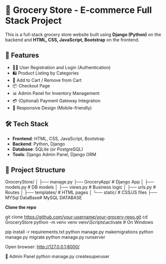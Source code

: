# 🛒 Grocery Store - E-commerce Full Stack Project

This is a full-stack grocery store website built using **Django (Python)** on the backend and **HTML, CSS, JavaScript, Bootstrap** on the frontend.

## 🚀 Features

- 🧑‍💼 User Registration and Login (Authentication)
- 🛍️ Product Listing by Categories
- 🛒 Add to Cart / Remove from Cart
- 📦 Checkout Page
- 📊 Admin Panel for Inventory Management
- 💳 (Optional) Payment Gateway Integration
- 📱 Responsive Design (Mobile-friendly)

## 🛠️ Tech Stack

- **Frontend**: HTML, CSS, JavaScript, Bootstrap  
- **Backend**: Python, Django  
- **Database**: SQLite (or PostgreSQL)  
- **Tools**: Django Admin Panel, Django ORM  

## 📁 Project Structure

GroceryStore/
│
├── manage.py
├── GroceryApp/ # Django App
│ ├── models.py # DB models
│ ├── views.py # Business logic
│ ├── urls.py # Routes
│ ├── templates/ # HTML pages
│ └── static/ # CSS/JS files
├── MYSql DataBase# MySQL DATABASE

**Clone the repo**

  git clone https://github.com/your-username/your-grocery-repo.git
  cd GroceryStore
  python -m venv venv
  venv\Scripts\activate      # On Windows
  
  pip install -r requirements.txt
  python manage.py makemigrations
  python manage.py migrate
  python manage.py runserver
  
  Open browser: http://127.0.0.1:8000/
  
  📌 Admin Panel
  python manage.py createsuperuser
